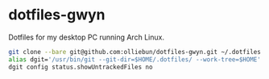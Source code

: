 # dotfiles-gwyn
Dotfiles for my desktop  PC running Arch Linux.

```sh
git clone --bare git@github.com:olliebun/dotfiles-gwyn.git ~/.dotfiles
alias dgit='/usr/bin/git --git-dir=$HOME/.dotfiles/ --work-tree=$HOME'
dgit config status.showUntrackedFiles no
```
